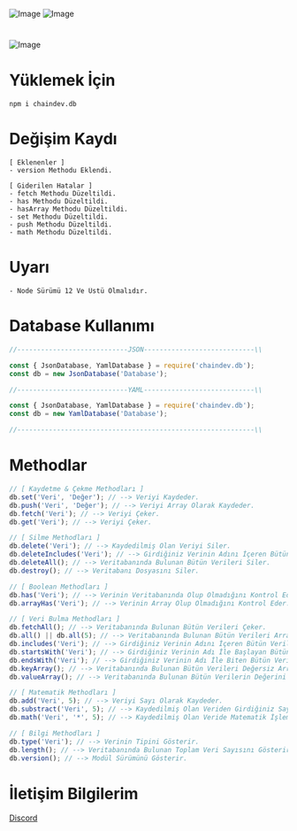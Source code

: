 ![Image](https://img.shields.io/npm/v/chaindev.db?color=E2142D)
![Image](https://img.shields.io/npm/dt/chaindev.db.svg?color=E2142D&maxAge=3600) 
#
![Image](https://cdn.glitch.com/36cacdd9-ec87-4187-829d-b9b82de904c3%2Fchaindev-db.png?v=1614557240999)
#
# Yüklemek İçin
```npm
npm i chaindev.db
```

# Değişim Kaydı
```
[ Eklenenler ]
- version Methodu Eklendi.

[ Giderilen Hatalar ]
- fetch Methodu Düzeltildi.
- has Methodu Düzeltildi.
- hasArray Methodu Düzeltildi.
- set Methodu Düzeltildi.
- push Methodu Düzeltildi.
- math Methodu Düzeltildi.
```

# Uyarı
```
- Node Sürümü 12 Ve Üstü Olmalıdır.
```

# Database Kullanımı
```javascript
//----------------------------JSON----------------------------\\

const { JsonDatabase, YamlDatabase } = require('chaindev.db');
const db = new JsonDatabase('Database');

//----------------------------YAML----------------------------\\

const { JsonDatabase, YamlDatabase } = require('chaindev.db');
const db = new YamlDatabase('Database');

//------------------------------------------------------------\\
```

# Methodlar
```javascript
// [ Kaydetme & Çekme Methodları ]
db.set('Veri', 'Değer'); // --> Veriyi Kaydeder.
db.push('Veri', 'Değer'); // --> Veriyi Array Olarak Kaydeder.
db.fetch('Veri'); // --> Veriyi Çeker.
db.get('Veri'); // --> Veriyi Çeker.

// [ Silme Methodları ]
db.delete('Veri'); // --> Kaydedilmiş Olan Veriyi Siler.
db.deleteIncludes('Veri'); // --> Girdiğiniz Verinin Adını İçeren Bütün Verileri Siler.
db.deleteAll(); // --> Veritabanında Bulunan Bütün Verileri Siler.
db.destroy(); // --> Veritabanı Dosyasını Siler.

// [ Boolean Methodları ]
db.has('Veri'); // --> Verinin Veritabanında Olup Olmadığını Kontrol Eder.
db.arrayHas('Veri'); // --> Verinin Array Olup Olmadığını Kontrol Eder.

// [ Veri Bulma Methodları ]
db.fetchAll(); // --> Veritabanında Bulunan Bütün Verileri Çeker.
db.all() || db.all(5); // --> Veritabanında Bulunan Bütün Verileri Array İçine Ekler.
db.includes('Veri'); // --> Girdiğiniz Verinin Adını İçeren Bütün Verileri Array İçine Ekler.
db.startsWith('Veri'); // --> Girdiğiniz Verinin Adı İle Başlayan Bütün Verileri Array İçine Ekler.
db.endsWith('Veri'); // --> Girdiğiniz Verinin Adı İle Biten Bütün Verileri Array İçine Ekler.
db.keyArray(); // --> Veritabanında Bulunan Bütün Verileri Değersiz Array İçine Ekler.
db.valueArray(); // --> Veritabanında Bulunan Bütün Verilerin Değerini Array İçine Ekler.

// [ Matematik Methodları ]
db.add('Veri', 5); // --> Veriyi Sayı Olarak Kaydeder.
db.substract('Veri', 5); // --> Kaydedilmiş Olan Veriden Girdiğiniz Sayıyı Çıkarır.
db.math('Veri', '*', 5); // --> Kaydedilmiş Olan Veride Matematik İşlemi Yapar.

// [ Bilgi Methodları ]
db.type('Veri'); // --> Verinin Tipini Gösterir.
db.length(); // --> Veritabanında Bulunan Toplam Veri Sayısını Gösterir.
db.version(); // --> Modül Sürümünü Gösterir.
```
# İletişim Bilgilerim
[Discord](https://discord.gg/rVnKDGcRKR) 
